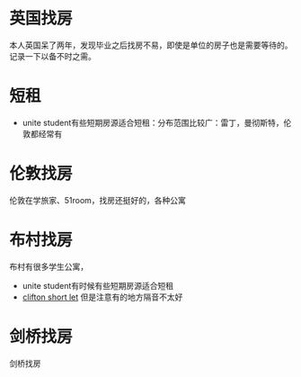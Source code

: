# 英国找房
本人英国呆了两年，发现毕业之后找房不易，即使是单位的房子也是需要等待的。记录一下以备不时之需。

# 短租
- unite student有些短期房源适合短租：分布范围比较广：雷丁，曼彻斯特，伦敦都经常有

# 伦敦找房
伦敦在学旅家、51room，找房还挺好的，各种公寓


# 布村找房
布村有很多学生公寓，
- unite student有时候有些短期房源适合短租
- [clifton short let](http://cliftonshortlets.com) 但是注意有的地方隔音不太好

# 剑桥找房
剑桥找房


